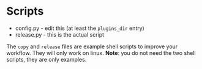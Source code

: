 # Scripts

- config.py - edit this (at least the `plugins_dir` entry)
- release.py - this is the actual script

The `copy` and `release` files are example shell scripts to improve your workflow.  They will only work on linux.
**Note**: you do not need the two shell scripts, they are only examples.

